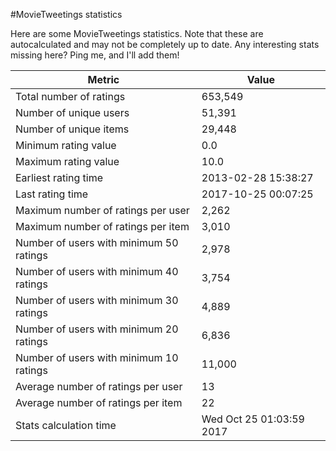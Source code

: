 #MovieTweetings statistics

Here are some MovieTweetings statistics. Note that these are autocalculated and may not be completely up to date. Any interesting stats missing here? Ping me, and I'll add them!

Metric | Value
--- | ---
Total number of ratings                 | 653,549
Number of unique users                  | 51,391
Number of unique items                  | 29,448
Minimum rating value                    | 0.0
Maximum rating value                    | 10.0
Earliest rating time                    | 2013-02-28 15:38:27
Last rating time                        | 2017-10-25 00:07:25
Maximum number of ratings per user      | 2,262
Maximum number of ratings per item      | 3,010
Number of users with minimum 50 ratings | 2,978
Number of users with minimum 40 ratings | 3,754
Number of users with minimum 30 ratings | 4,889
Number of users with minimum 20 ratings | 6,836
Number of users with minimum 10 ratings | 11,000
Average number of ratings per user      | 13
Average number of ratings per item      | 22
Stats calculation time                  | Wed Oct 25 01:03:59 2017

